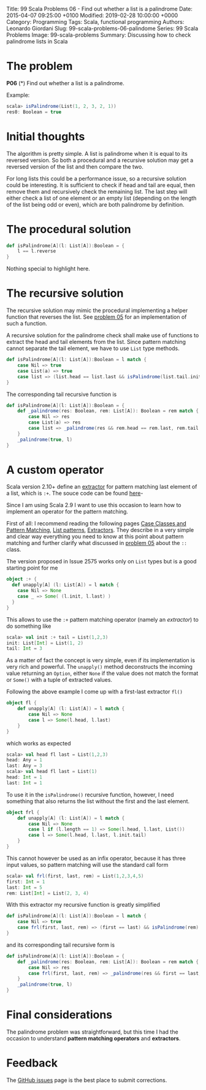 Title: 99 Scala Problems 06 - Find out whether a list is a palindrome
Date: 2015-04-07 09:25:00 +0100
Modified: 2019-02-28 10:00:00 +0000
Category: Programming
Tags: Scala, functional programming
Authors: Leonardo Giordani
Slug: 99-scala-problems-06-palindome
Series: 99 Scala Problems
Image: 99-scala-problems
Summary: Discussing how to check palindrome lists in Scala

# The problem

**P06** (*) Find out whether a list is a palindrome.

Example:

``` scala
scala> isPalindrome(List(1, 2, 3, 2, 1))
res0: Boolean = true
```

# Initial thoughts

The algorithm is pretty simple. A list is palindrome when it is equal to its reversed version. So both a procedural and a recursive solution may get a reversed version of the list and then compare the two.

For long lists this could be a performance issue, so a recursive solution could be interesting. It is sufficient to check if head and tail are equal, then remove them and recursively check the remaining list. The last step will either check a list of one element or an empty list (depending on the length of the list being odd or even), which are both palindrome by definition.

# The procedural solution

``` scala
def isPalindrome[A](l: List[A]):Boolean = {
    l == l.reverse
}
```

Nothing special to highlight here.

# The recursive solution

The recursive solution may mimic the procedural implementing a helper function that reverses the list. See [problem 05]({filename}99-scala-problems-05-reverse.markdown) for an implementation of such a function.

A recursive solution for the palindrome check shall make use of functions to extract the head and tail elements from the list. Since pattern matching cannot separate the tail element, we have to use `List` type methods.

``` scala
def isPalindrome[A](l: List[A]):Boolean = l match {
    case Nil => true
    case List(a) => true
    case list => (list.head == list.last && isPalindrome(list.tail.init))
}
```

The corresponding tail recursive function is

``` scala
def isPalindrome[A](l: List[A]):Boolean = {
    def _palindrome(res: Boolean, rem: List[A]): Boolean = rem match {
        case Nil => res
        case List(a) => res
        case list => _palindrome(res && rem.head == rem.last, rem.tail.init)
    }
    _palindrome(true, l)
}
```

# A custom operator

Scala version 2.10+ define an [extractor](https://issues.scala-lang.org/browse/SI-2575) for pattern matching last element of a list, which is `:+`. The souce code can be found [here](https://github.com/scala/scala/blob/v2.11.6/src/library/scala/collection/SeqExtractors.scala#L5)-

Since I am using Scala 2.9 I want to use this occasion to learn how to implement an operator for the pattern matching.

First of all: I recommend reading the following pages [ Case Classes and Pattern Matching](http://www.artima.com/pins1ed/case-classes-and-pattern-matching.html), [List patterns](http://www.artima.com/pins1ed/working-with-lists.html#16.5), [Extractors](http://www.artima.com/pins1ed/extractors.html). They describe in a very simple and clear way everything you need to know at this point about pattern matching and further clarify what discussed in [problem 05]({filename}99-scala-problems-05-reverse.markdown) about the `::` class.

The version proposed in Issue 2575 works only on `List` types but is a good starting point for me

``` scala
object :+ {
  def unapply[A] (l: List[A]) = l match {
    case Nil => None
    case _ => Some( (l.init, l.last) )
  }
}
```

This allows to use the `:+` pattern matching operator (namely an _extractor_) to do something like

``` scala
scala> val init :+ tail = List(1,2,3)
init: List[Int] = List(1, 2)
tail: Int = 3
```

As a matter of fact the concept is very simple, even if its implementation is very rich and powerful. The `unapply()` method deconstructs the incoming value returning an `Option`, either `None` if the value does not match the format or `Some()` with a tuple of extracted values.

Following the above example I come up with a first-last extractor `fl()`

``` scala
object fl {
    def unapply[A] (l: List[A]) = l match {
        case Nil => None
        case l => Some(l.head, l.last)
    }
}
```

which works as expected

``` scala
scala> val head fl last = List(1,2,3)
head: Any = 1
last: Any = 3
scala> val head fl last = List(1)
head: Int = 1
last: Int = 1
```

To use it in the `isPalindrome()` recursive function, however, I need something that also returns the list without the first and the last element.

``` scala
object frl {
    def unapply[A] (l: List[A]) = l match {
        case Nil => None
        case l if (l.length == 1) => Some(l.head, l.last, List())
        case l => Some(l.head, l.last, l.init.tail)
    }
}
```

This cannot however be used as an infix operator, because it has three input values, so pattern matching will use the standard call form

``` scala
scala> val frl(first, last, rem) = List(1,2,3,4,5)
first: Int = 1
last: Int = 5
rem: List[Int] = List(2, 3, 4)
```

With this extractor my recursive function is greatly simplified

``` scala
def isPalindrome[A](l: List[A]):Boolean = l match {
    case Nil => true
    case frl(first, last, rem) => (first == last) && isPalindrome(rem)
}
```

and its corresponding tail recursive form is

``` scala
def isPalindrome[A](l: List[A]):Boolean = {
    def _palindrome(res: Boolean, rem: List[A]): Boolean = rem match {
        case Nil => res
        case frl(first, last, rem) => _palindrome(res && first == last, rem)
    }
    _palindrome(true, l)
}
```

# Final considerations

The palindrome problem was straightforward, but this time I had the occasion to understand **pattern matching operators** and **extractors**.

# Feedback

The [GitHub issues](https://github.com/TheDigitalCatOnline/thedigitalcatonline.github.com/issues) page is the best place to submit corrections.

